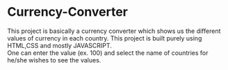 # Currency-Converter
  This project is basically a currency converter which shows us the different values of currency in each country. This project is built purely using HTML,CSS and mostly JAVASCRIPT. 
  <br>
  One can enter the value (ex. 100) and select the name of countries for he/she wishes to see the values.
